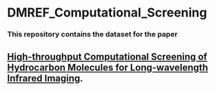 # DMREF_Computational_Screening

### This repository contains the dataset for the paper

## [High-throughput Computational Screening of Hydrocarbon Molecules for Long-wavelength Infrared Imaging](https://doi.org/10.1021/acsmaterialslett.4c01037).
